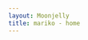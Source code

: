 ```yaml
---
layout: Moonjelly
title: mariko - home
---
```

<!-- This is the Visual Design/Graphic Design Portfolio Page AKA Project Moonjelly and the layout at /2021-->

<div class="main-content">

</div><!-- /.blurb -->
